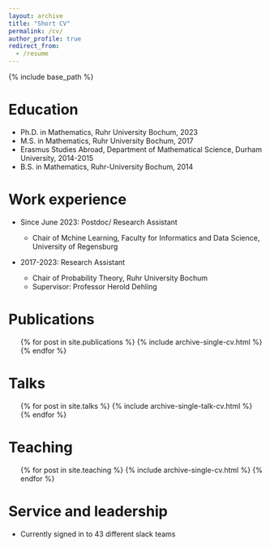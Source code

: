 ```yaml
---
layout: archive
title: "Short CV"
permalink: /cv/
author_profile: true
redirect_from:
  - /resume
---
```


{% include base_path %}

Education
======

* Ph.D. in Mathematics, Ruhr University Bochum, 2023
* M.S. in Mathematics, Ruhr University Bochum, 2017
* Erasmus Studies Abroad, Department of Mathematical Science, Durham University, 2014-2015
* B.S. in Mathematics, Ruhr-University Bochum, 2014

Work experience
======
* Since June 2023: Postdoc/ Research Assistant
  * Chair of Mchine Learning, Faculty for Informatics and Data Science, University of Regensburg

* 2017-2023: Research Assistant
  * Chair of Probability Theory, Ruhr University Bochum
  * Supervisor: Professor Herold Dehling

Publications
======
  <ul>{% for post in site.publications %}
    {% include archive-single-cv.html %}
  {% endfor %}</ul>
  
Talks
======
  <ul>{% for post in site.talks %}
    {% include archive-single-talk-cv.html %}
  {% endfor %}</ul>
  
Teaching
======
  <ul>{% for post in site.teaching %}
    {% include archive-single-cv.html %}
  {% endfor %}</ul>
  
Service and leadership
======
* Currently signed in to 43 different slack teams
